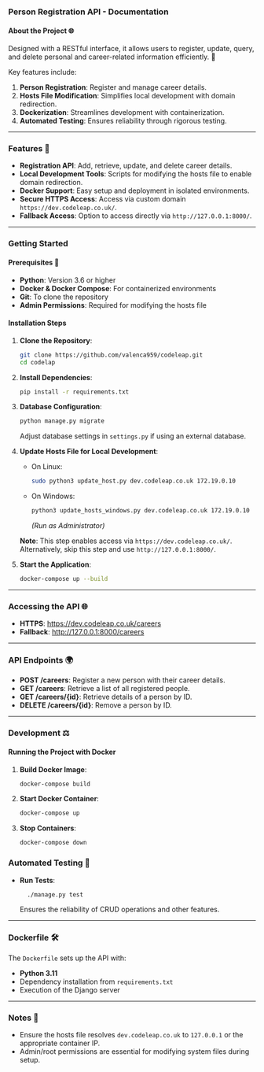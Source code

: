### Person Registration API - Documentation

#### About the Project 🌐
Designed with a RESTful interface, it allows users to register, update, query, and delete personal and career-related information efficiently. 🚀

Key features include:
1. **Person Registration**: Register and manage career details.
2. **Hosts File Modification**: Simplifies local development with domain redirection.
3. **Dockerization**: Streamlines development with containerization.
4. **Automated Testing**: Ensures reliability through rigorous testing.

---

### Features 🔗
- **Registration API**: Add, retrieve, update, and delete career details.
- **Local Development Tools**: Scripts for modifying the hosts file to enable domain redirection.
- **Docker Support**: Easy setup and deployment in isolated environments.
- **Secure HTTPS Access**: Access via custom domain `https://dev.codeleap.co.uk/`.
- **Fallback Access**: Option to access directly via `http://127.0.0.1:8000/`.

---

### Getting Started

#### Prerequisites 🔧
- **Python**: Version 3.6 or higher
- **Docker & Docker Compose**: For containerized environments
- **Git**: To clone the repository
- **Admin Permissions**: Required for modifying the hosts file

#### Installation Steps

1. **Clone the Repository**:
   ```bash
   git clone https://github.com/valenca959/codeleap.git
   cd codelap
   ```

2. **Install Dependencies**:
   ```bash
   pip install -r requirements.txt
   ```

3. **Database Configuration**:
   ```bash
   python manage.py migrate
   ```
   Adjust database settings in `settings.py` if using an external database.

4. **Update Hosts File for Local Development**:
   - On Linux:
     ```bash
     sudo python3 update_host.py dev.codeleap.co.uk 172.19.0.10
     ```
   - On Windows:
     ```bash
     python3 update_hosts_windows.py dev.codeleap.co.uk 172.19.0.10
     ```
     *(Run as Administrator)*

   **Note**: This step enables access via `https://dev.codeleap.co.uk/`. Alternatively, skip this step and use `http://127.0.0.1:8000/`.

5. **Start the Application**:
   ```bash
   docker-compose up --build
   ```

---

### Accessing the API 🌐
- **HTTPS**: https://dev.codeleap.co.uk/careers
- **Fallback**: http://127.0.0.1:8000/careers

---

### API Endpoints 🌍

- **POST /careers**: Register a new person with their career details.
- **GET /careers**: Retrieve a list of all registered people.
- **GET /careers/{id}**: Retrieve details of a person by ID.
- **DELETE /careers/{id}**: Remove a person by ID.

---

### Development ⚖️

#### Running the Project with Docker
1. **Build Docker Image**:
   ```bash
   docker-compose build
   ```

2. **Start Docker Container**:
   ```bash
   docker-compose up
   ```

3. **Stop Containers**:
   ```bash
   docker-compose down
   ```

### Automated Testing 🧬

- **Run Tests**:
  ```bash
    ./manage.py test
  ```
  Ensures the reliability of CRUD operations and other features.

---

### Dockerfile 🛠️

The `Dockerfile` sets up the API with:
- **Python 3.11**
- Dependency installation from `requirements.txt`
- Execution of the Django server

---

### Notes 📑
- Ensure the hosts file resolves `dev.codeleap.co.uk` to `127.0.0.1` or the appropriate container IP.
- Admin/root permissions are essential for modifying system files during setup.


